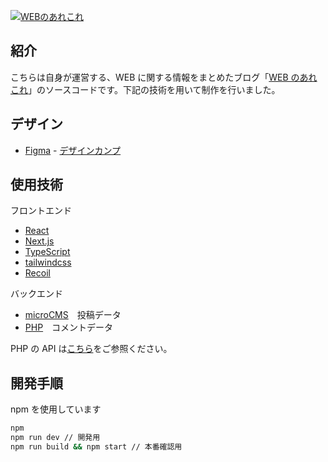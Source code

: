 [![WEBのあれこれ](https://xn--l8j8a4kb.website/img/ogp.jpg)](https://xn--l8j8a4kb.website/)

## 紹介

こちらは自身が運営する、WEB に関する情報をまとめたブログ「[WEB のあれこれ](https://xn--l8j8a4kb.website/)」のソースコードです。下記の技術を用いて制作を行いました。

## デザイン

- [Figma](https://www.figma.com/ja/) - [デザインカンプ](https://www.figma.com/file/Cc4uobiSkjHLyhIKX04n6E/Web_no_arekore?type=design&node-id=0%3A1&mode=design&t=7qa5rRqiS01pE19j-1)

## 使用技術

フロントエンド

- [React](https://ja.reactjs.org/)
- [Next.js](https://nextjs.org/)
- [TypeScript](https://www.typescriptlang.org/)
- [tailwindcss](https://tailwindcss.com/)
- [Recoil](https://recoiljs.org/)

バックエンド

- [microCMS](https://microcms.io/)　投稿データ
- [PHP](https://www.php.net/)　コメントデータ

PHP の API は[こちら](https://github.com/tzptzptzptzptzp/php-api)をご参照ください。

## 開発手順

npm を使用しています

```bash
npm
npm run dev // 開発用
npm run build && npm start // 本番確認用
```
